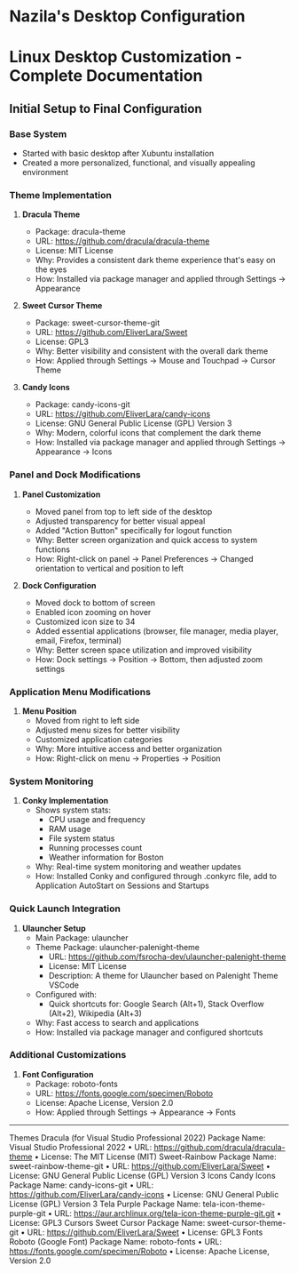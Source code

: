 # Nazila's Desktop Configuration 

# Linux Desktop Customization - Complete Documentation

## Initial Setup to Final Configuration

### Base System
- Started with basic desktop after Xubuntu installation
- Created a more personalized, functional, and visually appealing environment



### Theme Implementation
1. **Dracula Theme**
   - Package: dracula-theme
   - URL: https://github.com/dracula/dracula-theme
   - License: MIT License
   - Why: Provides a consistent dark theme experience that's easy on the eyes
   - How: Installed via package manager and applied through Settings → Appearance

2. **Sweet Cursor Theme**
   - Package: sweet-cursor-theme-git
   - URL: https://github.com/EliverLara/Sweet
   - License: GPL3
   - Why: Better visibility and consistent with the overall dark theme
   - How: Applied through Settings → Mouse and Touchpad → Cursor Theme

3. **Candy Icons**
   - Package: candy-icons-git
   - URL: https://github.com/EliverLara/candy-icons
   - License: GNU General Public License (GPL) Version 3
   - Why: Modern, colorful icons that complement the dark theme
   - How: Installed via package manager and applied through Settings → Appearance → Icons



### Panel and Dock Modifications
1. **Panel Customization**
   - Moved panel from top to left side of the desktop
   - Adjusted transparency for better visual appeal
   - Added "Action Button" specifically for logout function
   - Why: Better screen organization and quick access to system functions
   - How: Right-click on panel → Panel Preferences → Changed orientation to vertical and position to left

2. **Dock Configuration**
   - Moved dock to bottom of screen
   - Enabled icon zooming on hover
   - Customized icon size to 34
   - Added essential applications (browser, file manager, media player, email, Firefox, terminal)
   - Why: Better screen space utilization and improved visibility
   - How: Dock settings → Position → Bottom, then adjusted zoom settings



### Application Menu Modifications
1. **Menu Position**
   - Moved from right to left side
   - Adjusted menu sizes for better visibility
   - Customized application categories
   - Why: More intuitive access and better organization
   - How: Right-click on menu → Properties → Position



### System Monitoring
1. **Conky Implementation**
   - Shows system stats:
     - CPU usage and frequency
     - RAM usage
     - File system status
     - Running processes count
     - Weather information for Boston
   - Why: Real-time system monitoring and weather updates
   - How: Installed Conky and configured through .conkyrc file, add to Application AutoStart on Sessions and Startups 



### Quick Launch Integration
1. **Ulauncher Setup**
   - Main Package: ulauncher
   - Theme Package: ulauncher-palenight-theme
     - URL: https://github.com/fsrocha-dev/ulauncher-palenight-theme
     - License: MIT License
     - Description: A theme for Ulauncher based on Palenight Theme VSCode
   - Configured with:
     - Quick shortcuts for: Google Search (Alt+1), Stack Overflow (Alt+2), Wikipedia (Alt+3)
   - Why: Fast access to search and applications
   - How: Installed via package manager and configured shortcuts



### Additional Customizations
1. **Font Configuration**
   - Package: roboto-fonts
   - URL: https://fonts.google.com/specimen/Roboto
   - License: Apache License, Version 2.0
   - How: Applied through Settings → Appearance → Fonts




**********************************************************************************
Themes
Dracula (for Visual Studio Professional 2022)
Package Name: Visual Studio Professional 2022
•	URL: https://github.com/dracula/dracula-theme
•	License: The MIT License (MIT)
Sweet-Rainbow
Package Name: sweet-rainbow-theme-git
•	URL: https://github.com/EliverLara/Sweet
•	License: GNU General Public License (GPL) Version 3
Icons
Candy Icons
Package Name: candy-icons-git
•	URL: https://github.com/EliverLara/candy-icons
•	License: GNU General Public License (GPL) Version 3
Tela Purple
Package Name: tela-icon-theme-purple-git
•	URL: https://aur.archlinux.org/tela-icon-theme-purple-git.git
•	License: GPL3
Cursors
Sweet Cursor
Package Name: sweet-cursor-theme-git
•	URL: https://github.com/EliverLara/Sweet
•	License: GPL3
Fonts
Roboto (Google Font)
Package Name: roboto-fonts
•	URL: https://fonts.google.com/specimen/Roboto
•	License: Apache License, Version 2.0

